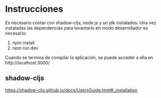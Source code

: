 # Instrucciones #

Es necesario contar con shadow-cljs, node.js y un jdk instalados. Una
vez instaladas las dependencias para levantarlo en modo desarrollador
es necesario:

1. npm install
2. npm run dev

Cuando se termina de compilar la aplicación, se puede acceder a ella en http://localhost:3000/


## shadow-cljs ##

https://shadow-cljs.github.io/docs/UsersGuide.html#_installation
